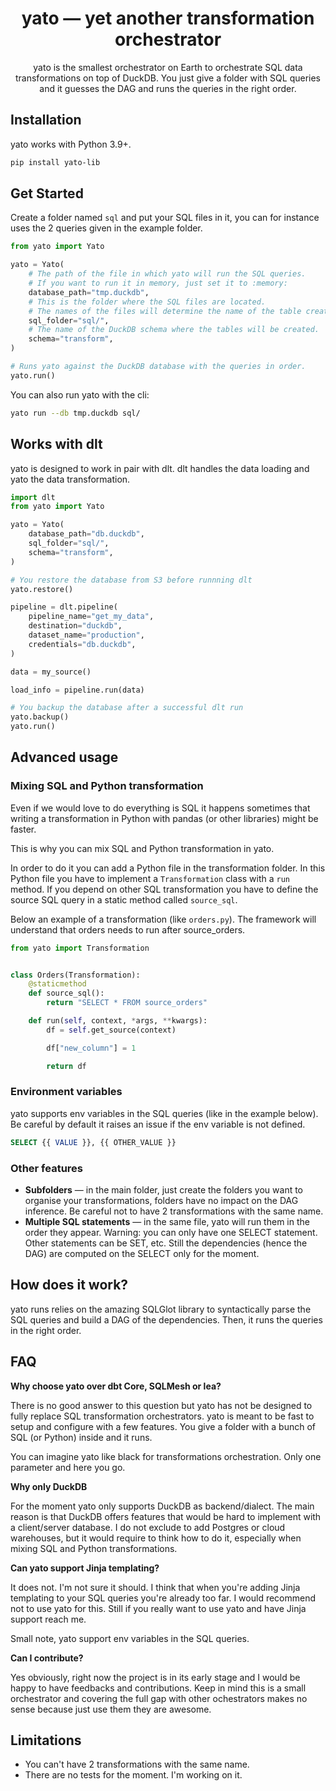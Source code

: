 <h1 align="center">
    <strong>yato — yet another transformation orchestrator</strong>
</h1>
<p align="center">
yato is the smallest orchestrator on Earth to orchestrate SQL data transformations on top of DuckDB. You just give a folder with SQL queries and it guesses the DAG and runs the queries in the right order.
</p>

## Installation

yato works with Python 3.9+.

```bash
pip install yato-lib
```

## Get Started

Create a folder named `sql` and put your SQL files in it, you can for instance uses the 2 queries given in the example folder.

```python
from yato import Yato

yato = Yato(
    # The path of the file in which yato will run the SQL queries.
    # If you want to run it in memory, just set it to :memory:
    database_path="tmp.duckdb",
    # This is the folder where the SQL files are located.
    # The names of the files will determine the name of the table created.
    sql_folder="sql/",
    # The name of the DuckDB schema where the tables will be created.
    schema="transform",
)

# Runs yato against the DuckDB database with the queries in order.
yato.run()
```

You can also run yato with the cli:

```bash
yato run --db tmp.duckdb sql/
```

## Works with dlt

yato is designed to work in pair with dlt. dlt handles the data loading and yato the data transformation.

```python
import dlt
from yato import Yato

yato = Yato(
    database_path="db.duckdb",
    sql_folder="sql/",
    schema="transform",
)

# You restore the database from S3 before runnning dlt
yato.restore()

pipeline = dlt.pipeline(
    pipeline_name="get_my_data",
    destination="duckdb",
    dataset_name="production",
    credentials="db.duckdb",
)

data = my_source()

load_info = pipeline.run(data)

# You backup the database after a successful dlt run
yato.backup()
yato.run()
```

## Advanced usage

### Mixing SQL and Python transformation
Even if we would love to do everything is SQL it happens sometimes that writing a transformation in Python with pandas (or other libraries) might be faster.

This is why you can mix SQL and Python transformation in yato.

In order to do it you can add a Python file in the transformation folder. In this Python file you have to implement a `Transformation` class with a `run` method. If you depend on other SQL transformation you have to define the source SQL query in a static method called `source_sql`.

Below an example of a transformation (like `orders.py`). The framework will understand that orders needs to run after source_orders.
```python
from yato import Transformation


class Orders(Transformation):
    @staticmethod
    def source_sql():
        return "SELECT * FROM source_orders"

    def run(self, context, *args, **kwargs):
        df = self.get_source(context)

        df["new_column"] = 1

        return df
```

### Environment variables
yato supports env variables in the SQL queries (like in the example below). Be careful by default it raises an issue if the env variable is not defined.

```sql
SELECT {{ VALUE }}, {{ OTHER_VALUE }}
```

### Other features
* **Subfolders** — in the main folder, just create the folders you want to organise your transformations, folders have no impact on the DAG inference. Be careful not to have 2 transformations with the same name.
* **Multiple SQL statements** — in the same file, yato will run them in the order they appear. Warning: you can only have one SELECT statement. Other statements can be SET, etc. Still the dependencies (hence the DAG) are computed on the SELECT only for the moment.


## How does it work?

yato runs relies on the amazing SQLGlot library to syntactically parse the SQL queries and build a DAG of the dependencies. Then, it runs the queries in the right order.

## FAQ

**Why choose yato over dbt Core, SQLMesh or lea?**

There is no good answer to this question but yato has not be designed to fully replace SQL transformation orchestrators. yato is meant to be fast to setup and configure with a few features. You give a folder with a bunch of SQL (or Python) inside and it runs. 

You can imagine yato like black for transformations orchestration. Only one parameter and here you go.

**Why only DuckDB**

For the moment yato only supports DuckDB as backend/dialect. The main reason is that DuckDB offers features that would be hard to implement with a client/server database. I do not exclude to add Postgres or cloud warehouses, but it would require to think how to do it, especially when mixing SQL and Python transformations.

**Can yato support Jinja templating?**

It does not. I'm not sure it should. I think that when you're adding Jinja templating to your SQL queries you're already too far. I would recommend not to use yato for this. Still if you really want to use yato and have Jinja support reach me. 

Small note, yato support env variables in the SQL queries.

**Can I contribute?**

Yes obviously, right now the project is in its early stage and I would be happy to have feedbacks and contributions. Keep in mind this is a small orchestrator and covering the full gap with other ochestrators makes no sense because just use them they are awesome.



## Limitations
* You can't have 2 transformations with the same name.
* There are no tests for the moment. I'm working on it.